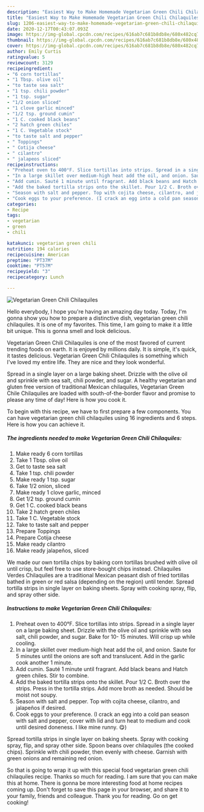 ```yaml
---
description: "Easiest Way to Make Homemade Vegetarian Green Chili Chilaquiles"
title: "Easiest Way to Make Homemade Vegetarian Green Chili Chilaquiles"
slug: 1206-easiest-way-to-make-homemade-vegetarian-green-chili-chilaquiles
date: 2020-12-17T00:43:07.093Z
image: https://img-global.cpcdn.com/recipes/616ab7c681b8db8e/680x482cq70/vegetarian-green-chili-chilaquiles-recipe-main-photo.jpg
thumbnail: https://img-global.cpcdn.com/recipes/616ab7c681b8db8e/680x482cq70/vegetarian-green-chili-chilaquiles-recipe-main-photo.jpg
cover: https://img-global.cpcdn.com/recipes/616ab7c681b8db8e/680x482cq70/vegetarian-green-chili-chilaquiles-recipe-main-photo.jpg
author: Emily Curtis
ratingvalue: 5
reviewcount: 3129
recipeingredient:
- "6 corn tortillas"
- "1 Tbsp. olive oil"
- "to taste sea salt"
- "1 tsp. chili powder"
- "1 tsp. sugar"
- "1/2 onion sliced"
- "1 clove garlic minced"
- "1/2 tsp. ground cumin"
- "1 C. cooked black beans"
- "2 hatch green chiles"
- "1 C. Vegetable stock"
- "to taste salt and pepper"
- " Toppings"
- " Cotija cheese"
- " cilantro"
- " jalapeos sliced"
recipeinstructions:
- "Preheat oven to 400°F. Slice tortillas into strips. Spread in a single layer on a large baking sheet. Drizzle with the olive oil and sprinkle with sea salt, chili powder, and sugar. Bake for 10- 15 minutes. Will crisp up while cooling."
- "In a large skillet over medium-high heat add the oil, and onion. Saute for 5 minutes until the onions are soft and translucent. Add in the garlic cook another 1 minute."
- "Add cumin. Sauté 1 minute until fragrant. Add black beans and Hatch green chiles. Stir to combine."
- "Add the baked tortilla strips onto the skillet. Pour 1/2 C. Broth over the strips. Press in the tortilla strips. Add more broth as needed. Should be moist not soupy."
- "Season with salt and pepper. Top with cojita cheese, cilantro, and jalapeños if desired."
- "Cook eggs to your preference. (I crack an egg into a cold pan season with salt and pepper, cover with lid and turn heat to medium and cook until desired doneness. I like mine runny. 😋)"
categories:
- Recipe
tags:
- vegetarian
- green
- chili

katakunci: vegetarian green chili 
nutrition: 194 calories
recipecuisine: American
preptime: "PT37M"
cooktime: "PT57M"
recipeyield: "3"
recipecategory: Lunch

---
```



![Vegetarian Green Chili Chilaquiles](https://img-global.cpcdn.com/recipes/616ab7c681b8db8e/680x482cq70/vegetarian-green-chili-chilaquiles-recipe-main-photo.jpg)

Hello everybody, I hope you're having an amazing day today. Today, I'm gonna show you how to prepare a distinctive dish, vegetarian green chili chilaquiles. It is one of my favorites. This time, I am going to make it a little bit unique. This is gonna smell and look delicious.

Vegetarian Green Chili Chilaquiles is one of the most favored of current trending foods on earth. It is enjoyed by millions daily. It is simple, it's quick, it tastes delicious. Vegetarian Green Chili Chilaquiles is something which I've loved my entire life. They are nice and they look wonderful.

Spread in a single layer on a large baking sheet. Drizzle with the olive oil and sprinkle with sea salt, chili powder, and sugar. A healthy vegetarian and gluten free version of traditional Mexican chilaquiles, Vegetarian Green Chile Chilaquiles are loaded with south-of-the-border flavor and promise to please any time of day! Here is how you cook it.


To begin with this recipe, we have to first prepare a few components. You can have vegetarian green chili chilaquiles using 16 ingredients and 6 steps. Here is how you can achieve it.

<!--inarticleads1-->

##### The ingredients needed to make Vegetarian Green Chili Chilaquiles:

1. Make ready 6 corn tortillas
1. Take 1 Tbsp. olive oil
1. Get to taste sea salt
1. Take 1 tsp. chili powder
1. Make ready 1 tsp. sugar
1. Take 1/2 onion, sliced
1. Make ready 1 clove garlic, minced
1. Get 1/2 tsp. ground cumin
1. Get 1 C. cooked black beans
1. Take 2 hatch green chiles
1. Take 1 C. Vegetable stock
1. Take to taste salt and pepper
1. Prepare  Toppings
1. Prepare  Cotija cheese
1. Make ready  cilantro
1. Make ready  jalapeños, sliced


We made our own tortilla chips by baking corn tortillas brushed with olive oil until crisp, but feel free to use store-bought chips instead. Chilaquiles Verdes Chilaquiles are a traditional Mexican peasant dish of fried tortillas bathed in green or red salsa (depending on the region) until tender. Spread tortilla strips in single layer on baking sheets. Spray with cooking spray, flip, and spray other side. 

<!--inarticleads2-->

##### Instructions to make Vegetarian Green Chili Chilaquiles:

1. Preheat oven to 400°F. Slice tortillas into strips. Spread in a single layer on a large baking sheet. Drizzle with the olive oil and sprinkle with sea salt, chili powder, and sugar. Bake for 10- 15 minutes. Will crisp up while cooling.
1. In a large skillet over medium-high heat add the oil, and onion. Saute for 5 minutes until the onions are soft and translucent. Add in the garlic cook another 1 minute.
1. Add cumin. Sauté 1 minute until fragrant. Add black beans and Hatch green chiles. Stir to combine.
1. Add the baked tortilla strips onto the skillet. Pour 1/2 C. Broth over the strips. Press in the tortilla strips. Add more broth as needed. Should be moist not soupy.
1. Season with salt and pepper. Top with cojita cheese, cilantro, and jalapeños if desired.
1. Cook eggs to your preference. (I crack an egg into a cold pan season with salt and pepper, cover with lid and turn heat to medium and cook until desired doneness. I like mine runny. 😋)


Spread tortilla strips in single layer on baking sheets. Spray with cooking spray, flip, and spray other side. Spoon beans over chilaquiles (the cooked chips). Sprinkle with chili powder, then evenly with cheese. Garnish with green onions and remaining red onion. 

So that is going to wrap it up with this special food vegetarian green chili chilaquiles recipe. Thanks so much for reading. I am sure that you can make this at home. There is gonna be more interesting food at home recipes coming up. Don't forget to save this page in your browser, and share it to your family, friends and colleague. Thank you for reading. Go on get cooking!
